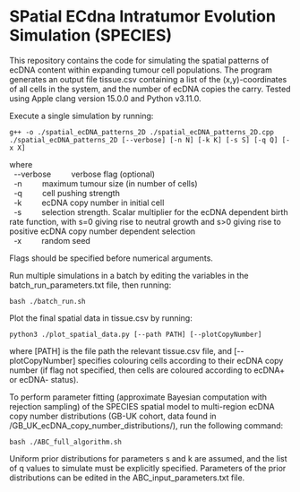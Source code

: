# SPatial ECdna Intratumor Evolution Simulation (SPECIES)

This repository contains the code for simulating the spatial patterns of ecDNA content within expanding tumour cell populations. The program generates an output file tissue.csv containing a list of the (x,y)-coordinates of all cells in the system, and the number of ecDNA copies the carry. Tested using Apple clang version 15.0.0 and Python v3.11.0.

Execute a single simulation by running:

```
g++ -o ./spatial_ecDNA_patterns_2D ./spatial_ecDNA_patterns_2D.cpp
./spatial_ecDNA_patterns_2D [--verbose] [-n N] [-k K] [-s S] [-q Q] [-x X]
```

where\
&nbsp; --verbose &emsp;&emsp; verbose flag (optional)\
&nbsp; -n &emsp;&emsp; maximum tumour size (in number of cells)\
&nbsp; -q &emsp;&emsp; cell pushing strength\
&nbsp; -k &emsp;&emsp; ecDNA copy number in initial cell\
&nbsp; -s &emsp;&emsp; selection strength. Scalar multiplier for the ecDNA dependent birth rate function, with s=0 giving rise to neutral growth and s>0 giving rise to positive ecDNA copy number dependent selection\
&nbsp; -x &emsp;&emsp; random seed

Flags should be specified before numerical arguments.

Run multiple simulations in a batch by editing the variables in the batch_run_parameters.txt file, then running:

```
bash ./batch_run.sh
```

Plot the final spatial data in tissue.csv by running:

```
python3 ./plot_spatial_data.py [--path PATH] [--plotCopyNumber]
```

where [PATH] is the file path the relevant tissue.csv file, and [--plotCopyNumber] specifies colouring cells according to their ecDNA copy number (if flag not specified, then cells are coloured according to ecDNA+ or ecDNA- status).

To perform parameter fitting (approximate Bayesian computation with rejection sampling) of the SPECIES spatial model to multi-region ecDNA copy number distributions (GB-UK cohort, data found in /GB_UK_ecDNA_copy_number_distributions/), run the following command:

```
bash ./ABC_full_algorithm.sh
```

Uniform prior distributions for parameters s and k are assumed, and the list of q values to simulate must be explicitly specified. Parameters of the prior distributions can be edited in the ABC_input_parameters.txt file.

